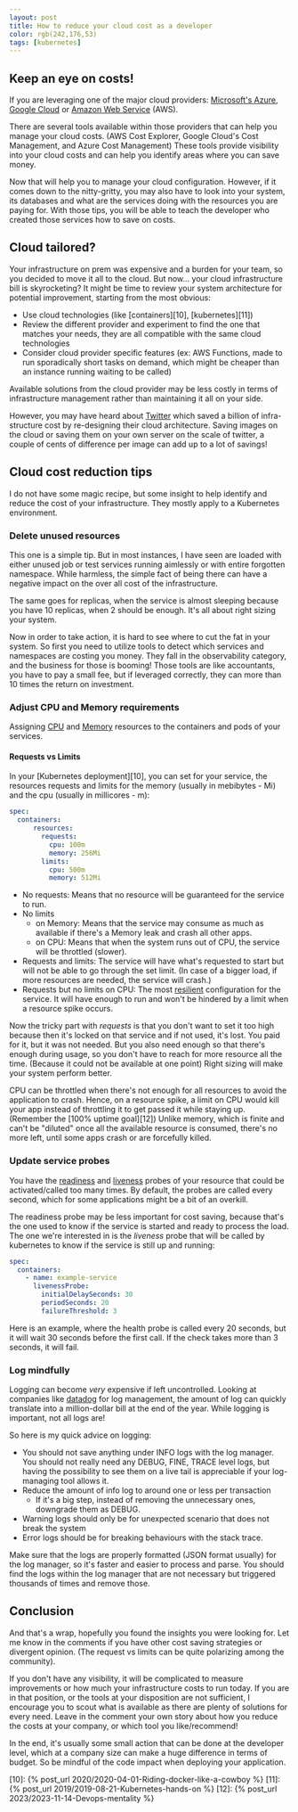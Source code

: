 ```yaml
---
layout: post
title: How to reduce your cloud cost as a developer
color: rgb(242,176,53)
tags: [kubernetes]
---
```


## Keep an eye on costs!

If you are leveraging one of the major cloud providers: [Microsoft's Azure][8], [Google Cloud][9] or [Amazon Web Service][7] (AWS).

There are several tools available within those providers that can help you manage your cloud costs.
(AWS Cost Explorer, Google Cloud's Cost Management, and Azure Cost Management)
These tools provide visibility into your cloud costs and can help you identify areas where you can save money.

Now that will help you to manage your cloud configuration. However, if it comes down to the nitty-gritty, you may also have to
look into your system, its databases and what are the services doing with the resources you are paying for.
With those tips, you will be able to teach the developer who created those services how to save on costs. 

## Cloud tailored?

Your infrastructure on prem was expensive and a burden for your team, so you decided to move it all to the cloud.
But now... your cloud infrastructure bill is skyrocketing? 
It might be time to review your system architecture for potential improvement, starting from the most obvious:

- Use cloud technologies (like [containers][10], [kubernetes][11])
- Review the different provider and experiment to find the one that matches your needs, they are all compatible with the 
same cloud technologies
- Consider cloud provider specific features 
(ex: AWS Functions, made to run sporadically short tasks on demand, which might be cheaper than an instance running waiting to be called)

Available solutions from the cloud provider may be less costly in terms of infrastructure management rather than maintaining
it all on your side.

However, you may have heard about [Twitter][1] which saved a billion of infra-structure cost by re-designing their cloud 
architecture.
Saving images on the cloud or saving them on your own server on the scale of twitter, a couple of cents of difference per
image can add up to a lot of savings!

## Cloud cost reduction tips

I do not have some magic recipe, but some insight to help identify and reduce the cost of your infrastructure.
They mostly apply to a Kubernetes environment.

### Delete unused resources

This one is a simple tip. But in most instances, I have seen are loaded with either unused job or test services running
aimlessly or with entire forgotten namespace. While harmless, the simple fact of being there can have a negative impact
on the over all cost of the infrastructure.

The same goes for replicas, when the service is almost sleeping because you have 10 replicas, when 2 should be enough.
It's all about right sizing your system.

Now in order to take action, it is hard to see where to cut the fat in your system. So first you need to utilize tools
to detect which services and namespaces are costing you money. They fall in the observability category, and the business
for those is booming! 
Those tools are like accountants, you have to pay a small fee, but if leveraged correctly, they can more than 10 times
the return on investment.

### Adjust CPU and Memory requirements

Assigning [CPU][4] and [Memory][5] resources to the containers and pods of your services.

#### Requests vs Limits

In your [Kubernetes deployment][10], you can set for your service, the resources requests and limits for the memory 
(usually in mebibytes - Mi) and the cpu (usually in millicores - m):

```yaml
spec:
  containers:
      resources:
        requests:
          cpu: 100m
          memory: 256Mi
        limits:
          cpu: 500m
          memory: 512Mi
```

- No requests: Means that no resource will be guaranteed for the service to run.
- No limits 
  - on Memory: Means that the service may consume as much as available if there's a Memory leak and crash all other apps.
  - on CPU: Means that when the system runs out of CPU, the service will be throttled (slower).
- Requests and limits: The service will have what's requested to start but will not be able to go through the set limit.
  (In case of a bigger load, if more resources are needed, the service will crash.)
- Requests but no limits on CPU: The most [resilient][6] configuration for the service. It will have enough to run and won't be hindered by
  a limit when a resource spike occurs.

Now the tricky part with _requests_ is that you don't want to set it too high because then it's locked on that service and
if not used, it's lost. You paid for it, but it was not needed.
But you also need enough so that there's enough during usage, so you don't have to reach for more resource all the time.
(Because it could not be available at one point)
Right sizing will make your system perform better.

CPU can be throttled when there's not enough for all resources to avoid the application to crash.
Hence, on a resource spike, a limit on CPU would kill your app instead of throttling it to get passed it while staying up.
(Remember the [100% uptime goal][12])
Unlike memory, which is finite and can't be "diluted" once all the available resource is consumed, there's no more left,
until some apps crash or are forcefully killed.

### Update service probes

You have the [readiness][3] and [liveness][3] probes of your resource that could be activated/called too many times. 
By default, the probes are called every second, which for some applications might be a bit of an overkill.

The readiness probe may be less important for cost saving, because that's the one used to know if the service is started and
ready to process the load. The one we're interested in is the _liveness_ probe that will be called by kubernetes to know
if the service is still up and running:

```yaml
spec:
  containers:
    - name: example-service
      livenessProbe:
        initialDelaySeconds: 30
        periodSeconds: 20
        failureThreshold: 3
```

Here is an example, where the health probe is called every 20 seconds, but it will wait 30 seconds before the first call.
If the check takes more than 3 seconds, it will fail.

### Log mindfully

Logging can become _very_ expensive if left uncontrolled. Looking at companies like [datadog][2] for log management,
the amount of log can quickly translate into a million-dollar bill at the end of the year. While logging is important, not all logs are!

So here is my quick advice on logging:
- You should not save anything under INFO logs with the log manager. You should not really need any DEBUG, FINE, TRACE level logs, 
but having the possibility to see them on a live tail is appreciable if your log-managing tool allows it.
- Reduce the amount of info log to around one or less per transaction 
  - If it's a big step, instead of removing the unnecessary ones, downgrade them as DEBUG.
- Warning logs should only be for unexpected scenario that does not break the system
- Error logs should be for breaking behaviours with the stack trace.

Make sure that the logs are properly formatted (JSON format usually) for the log manager, so it's faster and easier
to process and parse.
You should find the logs within the log manager that are not necessary but triggered thousands of times and remove those.

## Conclusion

And that's a wrap, hopefully you found the insights you were looking for. Let me know in the comments if you have other
cost saving strategies or divergent opinion. (The request vs limits can be quite polarizing among the community).

If you don't have any visibility, it will be complicated to measure improvements or how much your infrastructure costs
to run today. If you are in that position, or the tools at your disposition are not sufficient, I encourage you to 
scout what is available as there are plenty of solutions for every need.
Leave in the comment your own story about how you reduce the costs at your company, or which tool you like/recommend!

In the end, it's usually some small action that can be done at the developer level, which at a company size can make a 
huge difference in terms of budget. So be mindful of the code impact when deploying your application.

[1]: https://www.reuters.com/technology/musk-orders-twitter-cut-infrastructure-costs-by-1-bln-sources-2022-11-03/
[2]: https://www.datadoghq.com/pricing/
[3]: https://kubernetes.io/docs/tasks/configure-pod-container/configure-liveness-readiness-startup-probes/
[4]: https://kubernetes.io/docs/tasks/configure-pod-container/assign-cpu-resource/
[5]: https://kubernetes.io/docs/tasks/configure-pod-container/assign-memory-resource/
[6]: https://www.youtube.com/watch?v=x9_9iaVszpM
[7]: https://aws.amazon.com/
[8]: https://azure.microsoft.com/
[9]: https://cloud.google.com/
[10]: {% post_url 2020/2020-04-01-Riding-docker-like-a-cowboy %}
[11]: {% post_url 2019/2019-08-21-Kubernetes-hands-on %}
[12]: {% post_url 2023/2023-11-14-Devops-mentality %}
